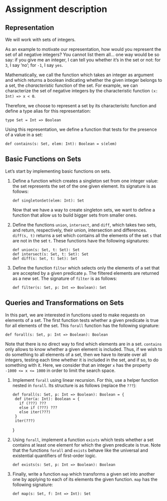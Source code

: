 # Assignment description

## Representation

We will work with sets of integers.

As an example to motivate our representation, how would you represent the set of all negative integers? You cannot list them all… one way would be so say: if you give me an integer, I can tell you whether it’s in the set or not: for `3`, I say ‘no’; for `-1`, I say `yes`.

Mathematically, we call the function which takes an integer as argument and which returns a boolean indicating whether the given integer belongs to a set, the _characteristic_ function of the set. For example, we can characterize the set of negative integers by the characteristic function `(x: Int) => x < 0`.

Therefore, we choose to represent a set by its characterisitc function and define a type alias for this representation:

    type Set = Int => Boolean

Using this representation, we define a function that tests for the presence of a value in a set:

    def contains(s: Set, elem: Int): Boolean = s(elem)

## Basic Functions on Sets

Let’s start by implementing basic functions on sets.

1.  Define a function which creates a singleton set from one integer value: the set represents the set of the one given element. Its signature is as follows:

        def singletonSet(elem: Int): Set

    Now that we have a way to create singleton sets, we want to define a function that allow us to build bigger sets from smaller ones.

2.  Define the functions `union`, `intersect`, and `diff`, which takes two sets, and return, respectively, their union, intersection and differences. `diff(s, t)` returns a set which contains all the elements of the set `s` that are not in the set `t`. These functions have the following signatures:

        def union(s: Set, t: Set): Set
        def intersect(s: Set, t: Set): Set
        def diff(s: Set, t: Set): Set

3.  Define the function `filter` which selects only the elements of a set that are accepted by a given predicate `p`. The filtered elements are returned as a new set. The signature of `filter` is as follows:

        def filter(s: Set, p: Int => Boolean): Set

## Queries and Transformations on Sets

In this part, we are interested in functions used to make requests on elements of a set. The first function tests whether a given predicate is true for all elements of the set. This `forall` function has the following signature:

    def forall(s: Set, p: Int => Boolean): Boolean

Note that there is no direct way to find which elements are in a set. `contains` only allows to know whether a given element is included. Thus, if we wish to do something to all elements of a set, then we have to iterate over all integers, testing each time whether it is included in the set, and if so, to do something with it. Here, we consider that an integer `x` has the property `-1000 <= x <= 1000` in order to limit the search space.

1.  Implement `forall` using linear recursion. For this, use a helper function nested in `forall`. Its structure is as follows (replace the `???`):

        def forall(s: Set, p: Int => Boolean): Boolean = {
         def iter(a: Int): Boolean = {
           if (???) ???
           else if (???) ???
           else iter(???)
         }
         iter(???)

    }

2.  Using `forall`, implement a function `exists` which tests whether a set contains at least one element for which the given predicate is true. Note that the functions `forall` and `exists` behave like the universal and existential quantifiers of first-order logic.

        def exists(s: Set, p: Int => Boolean): Boolean

3.  Finally, write a function `map` which transforms a given set into another one by applying to each of its elements the given function. `map` has the following signature:

        def map(s: Set, f: Int => Int): Set